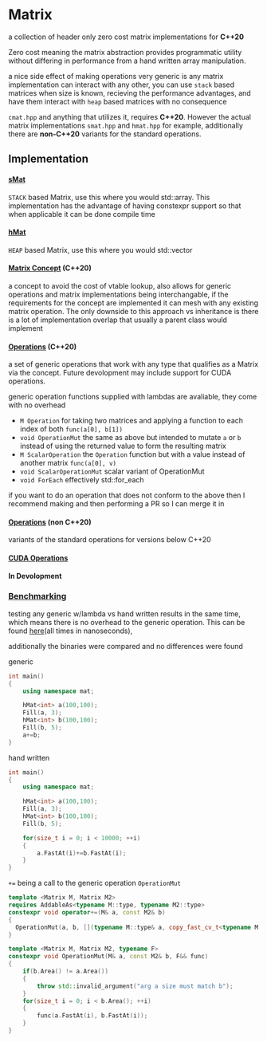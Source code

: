 # Matrix 
a collection of header only zero cost matrix implementations for **C++20**

Zero cost meaning the matrix abstraction provides programmatic utility without differing in performance from a hand written array manipulation.

a nice side effect of making operations very generic is any matrix implementation can interact with any other, you can use `stack` based matrices when size is known, recieving the performance advantages, and have them interact with `heap` based matrices with no consequence

`cmat.hpp` and anything that utilizes it, requires **C++20**. However the actual matrix implementations `smat.hpp` and `hmat.hpp` for example, additionally there are **non-C++20** variants for the standard operations.

## Implementation 

#### [sMat](smat.hpp)
`STACK` based Matrix, use this where you would std::array. This implementation has the advantage of having constexpr support so that when applicable it can be done compile time

#### [hMat](hmat.hpp)
`HEAP` based Matrix, use this where you would std::vector

#### [Matrix Concept](cmat.hpp) (C++20)
a concept to avoid the cost of vtable lookup, also allows for generic operations and matrix implementations being interchangable, if the requirements for the concept are implemented it can mesh with any existing matrix operation. The only downside to this approach vs inheritance is there is a lot of implementation overlap that usually a parent class would implement

#### [Operations](operations/std/20) (C++20)
a set of generic operations that work with any type that qualifies as a Matrix via the concept. Future devolopment may include support for CUDA operations. 

generic operation functions supplied with lambdas are avaliable, they come with no overhead
* `M Operation` for taking two matrices and applying a function to each index of both `func(a[0], b[1])`
* `void OperationMut` the same as above but intended to mutate `a` or `b` instead of using the returned value to form the resulting matrix
* `M ScalarOperation` the `Operation` function but with a value instead of another matrix `func(a[0], v)`
* `void ScalarOperationMut` scalar variant of OperationMut
* `void ForEach` effectively std::for_each

if you want to do an operation that does not conform to the above then I recommend making and then performing a PR so I can merge it in

#### [Operations](operations/std/11+) (non C++20)
variants of the standard operations for versions below C++20

#### [CUDA Operations](operations/cuda)
**In Devolopment**

### [Benchmarking](benchmarks)
testing any generic w/lambda vs hand written results in the same time, which means there is no overhead to the generic operation. This can be found [here](https://github.com/EntireTwix/Matrix/blob/main/benchmarks/handwritten_vs_generic.cpp)(all times in nanoseconds), 

additionally the binaries were compared and no differences were found

generic
```cpp
int main()
{
    using namespace mat;

    hMat<int> a(100,100);
    Fill(a, 3);
    hMat<int> b(100,100);
    Fill(b, 5);
    a+=b;
}
```
hand written
```cpp
int main()
{
    using namespace mat;

    hMat<int> a(100,100);
    Fill(a, 3);
    hMat<int> b(100,100);
    Fill(b, 5);

    for(size_t i = 0; i < 10000; ++i)
    {
        a.FastAt(i)+=b.FastAt(i);
    }
}
```

`+=` being a call to the generic operation `OperationMut`
```cpp
template <Matrix M, Matrix M2>
requires AddableAs<typename M::type, typename M2::type>
constexpr void operator+=(M& a, const M2& b) 
{ 
  OperationMut(a, b, [](typename M::type& a, copy_fast_cv_t<typename M::type> b){ a+=b; }); 
}    
```
```cpp
template <Matrix M, Matrix M2, typename F>
constexpr void OperationMut(M& a, const M2& b, F&& func)
{
    if(b.Area() != a.Area()) 
    {
        throw std::invalid_argument("arg a size must match b");
    }
    for(size_t i = 0; i < b.Area(); ++i)
    {
        func(a.FastAt(i), b.FastAt(i));
    }
}
```
